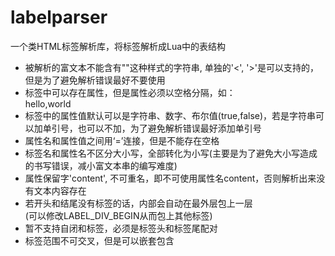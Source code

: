 labelparser
===========

一个类HTML标签解析库，将标签解析成Lua中的表结构
*	被解析的富文本不能含有"<xxx>"这种样式的字符串, 单独的'<', '>'是可以支持的，但是为了避免解析错误最好不要使用
*	标签中可以存在属性，但是属性必须以空格分隔，如：<div fontname=nihao fontsize=28>hello,world</div>
*	标签中的属性值默认可以是字符串、数字、布尔值(true,false)，若是字符串可以加单引号，也可以不加，为了避免解析错误最好添加单引号
*	属性名和属性值之间用‘=’连接，但是不能存在空格
*	标签名和属性名不区分大小写，全部转化为小写(主要是为了避免大小写造成的书写错误，减小富文本串的编写难度)
*	属性保留字'content', 不可重名，即不可使用属性名content，否则解析出来没有文本内容存在
*	若开头和结尾没有标签的话，内部会自动在最外层包上一层<div></div>(可以修改LABEL_DIV_BEGIN从而包上其他标签)
*	暂不支持自闭和标签，必须是标签头和标签尾配对
*	标签范围不可交叉，但是可以嵌套包含

